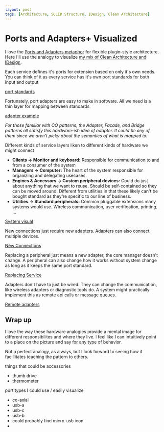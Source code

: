 ```yaml
---
layout: post
tags: [Architecture, SOLID Structure, IDesign, Clean Architecture]
---
```


# Ports and Adapters+ Visualized

I love the [Ports and Adapters metaphor](./2020-11-14-Ports-and-Adapters.md) for flexible plugin-style architecture. Here I'll use the analogy to visualize [my mix of Clean Architecture and IDesign](./2020-09-17-Solid-Structure-Checkin.md).

Each service defines it's ports for extension based on only it's own needs. You can think of it as every service has it's own port standards for both input and output.

[port standards]()

Fortunately, port adapters are easy to make in software. All we need is a thin layer for mapping between standards. 

[adapter example]()

*For those familiar with OO patterns, the Adapter, Facade, and Bridge patterns all satisfy this hardware-ish idea of adapter. It could be any of them since we aren't picky about the semantics of what is mapped to.*

Different kinds of service layers liken to different kinds of hardware we might connect
- **Clients -> Monitor and keyboard:** Responsible for communication to and from a consumer of the system
- **Managers -> Computer:** The heart of the system responsible for organizing and delegating usecases.
- **Engines & Accessors -> Custom peripheral devices:** Could do just about anything that we want to reuse. Should be self-contained so they can be moved around. Different from utilities in that these likely can't be bought standard as they're specific to our line of business.
- **Utilities -> Standard peripherals:** Common pluggable extensions many systems would use. Wireless communication, user verification, printing, ...  

[System visual]()


New connections just require new adapters. Adapters can also connect multiple devices.

[New Connections]()

Replacing a peripheral just means a new adapter, the core manager doesn't change. A peripheral can also change how it works without system change as long as it keeps the same port standard.

[Replacing Service]()

Adapters don't have to just be wired. They can change the communication, like wireless adapters or diagnostic tools do. A system might practically implement this as remote api calls or message queues.

[Remote adapters]()
<!-- is this where i put and adapter adapter like logging? -->

## Wrap up
I love the way these hardware analogies provide a mental image for different responsibilites and where they live. I feel like I can intuitively point to a place on the picture and say for any type of behavior.

Not a perfect analogy, as always, but I look forward to seeing how it facillitates teaching the pattern to others.





things that could be accessories
- thumb drive
- thermometer


port types I could use / easily visualize
- co-axial
- usb-a
- usb-c
- usb-b
- could probably find micro-usb icon
- 
